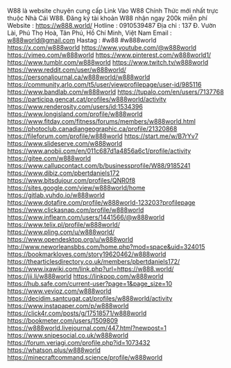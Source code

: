 W88 là website chuyên cung cấp Link Vào W88 Chính Thức mới nhất trực thuộc Nhà Cái W88. Đăng ký tài khoản W88 nhận ngay 200k miễn phí
Website : https://w888.world/
Hotline : 0910539487
Địa chỉ : 137 Đ. Vườn Lài, Phú Thọ Hoà, Tân Phú, Hồ Chí Minh, Việt Nam
Email : w888world@gmail.com
Hastag : #w88 #w888world
https://x.com/w888world
https://www.youtube.com/@w888world
https://vimeo.com/w888world
https://www.pinterest.com/w888world1/
https://www.tumblr.com/w888world
https://www.twitch.tv/w888world
https://www.reddit.com/user/w888world/
https://personaljournal.ca/w888world/w888world
https://community.arlo.com/t5/user/viewprofilepage/user-id/985116
https://www.bandlab.com/w888world
https://tupalo.com/en/users/7137768
https://participa.gencat.cat/profiles/w888world/activity
https://www.renderosity.com/users/id:1534396
https://www.longisland.com/profile/w888world
https://www.fitday.com/fitness/forums/members/w888world.html
https://photoclub.canadiangeographic.ca/profile/21320868
https://fileforum.com/profile/w888world
https://start.me/w/B7rYv7
https://www.slideserve.com/w888world
https://www.anobii.com/en/011c687d1a4856a6c1/profile/activity
https://gitee.com/w888world
https://www.callupcontact.com/b/businessprofile/W88/9185241
https://www.dibiz.com/pbertdaniels172
https://www.bitsdujour.com/profiles/QNR0f8
https://sites.google.com/view/w888world/home
https://gitlab.vuhdo.io/w888world
https://www.dotafire.com/profile/w888world-123203?profilepage
https://www.clickasnap.com/profile/w888world
https://www.inflearn.com/users/1441566/@w888world
https://www.telix.pl/profile/w888world/
https://www.pling.com/u/w888world/
https://www.opendesktop.org/u/w888world
http://www.neworleansbbs.com/home.php?mod=space&uid=324015
https://bookmarkloves.com/story19620462/w888world
https://thearticlesdirectory.co.uk/members/pbertdaniels172/
https://www.ixawiki.com/link.php?url=https://w888.world/
https://jii.li/w888world
https://linkpop.com/w888world
https://hub.safe.com/current-user?page=1&page_size=10
https://www.vevioz.com/w888world
https://decidim.santcugat.cat/profiles/w888world/activity
https://www.instapaper.com/p/w888world
https://click4r.com/posts/g/17518571/w888world
https://bookmeter.com/users/1509809
https://w888world.livejournal.com/447.html?newpost=1
https://www.snipesocial.co.uk/w888world
https://forum.veriagi.com/profile.php?id=1073432
https://whatson.plus/w888world
https://minecraftcommand.science/profile/w888world

